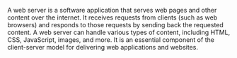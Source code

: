 A web server is a software application that serves web pages and other content over the internet. It receives requests from clients (such as web browsers) and responds to those requests by sending back the requested content. A web server can handle various types of content, including HTML, CSS, JavaScript, images, and more. It is an essential component of the client-server model for delivering web applications and websites.



